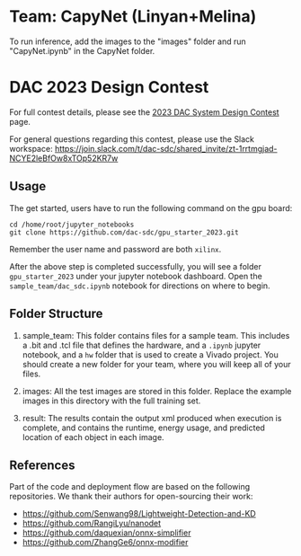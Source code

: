 # Team: CapyNet (Linyan+Melina)

To run inference, add the images to the "images" folder and run "CapyNet.ipynb" in the CapyNet folder.


# DAC 2023 Design Contest

For full contest details, please see the [2023 DAC System Design Contest](https://dac-sdc.github.io/2023/) page.

For general questions regarding this contest, please use the Slack workspace: <https://join.slack.com/t/dac-sdc/shared_invite/zt-1rrtmgjad-NCYE2leBfOw8xTOp52KR7w>

## Usage
The get started, users have to run the following command on the gpu board:

```shell
cd /home/root/jupyter_notebooks
git clone https://github.com/dac-sdc/gpu_starter_2023.git
```
Remember the user name and password are both `xilinx`.

After the above step is completed successfully, you will see a folder `gpu_starter_2023` under your 
jupyter notebook dashboard.  Open the `sample_team/dac_sdc.ipynb` notebook for directions on where to begin.

## Folder Structure

1. sample_team: This folder contains files for a sample team.  This includes a <teamname>.bit and <teamname>.tcl file that defines the hardware, and a `.ipynb` jupyter notebook, and a `hw` folder that is used to create a Vivado project.  You should create a new folder for your team, where you will keep all of your files.

2. images: All the test images are stored in this folder.  Replace the example images in this directory with the full training set.

3. result: The results contain the output xml produced when execution is complete, and contains the runtime, energy usage, and predicted location of each object in each image.

## References
Part of the code and deployment flow are based on the following repositories. We thank their authors for open-sourcing their work:

* https://github.com/Senwang98/Lightweight-Detection-and-KD
* https://github.com/RangiLyu/nanodet
* https://github.com/daquexian/onnx-simplifier
* https://github.com/ZhangGe6/onnx-modifier

